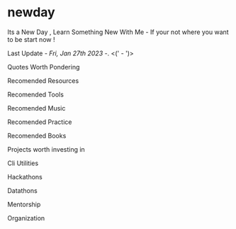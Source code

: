 # newday
Its a New Day , Learn Something New With Me - If your not where you want to be start now !

Last Update *- Fri, Jan 27th 2023 -*. <(' - ')>

Quotes Worth Pondering

Recomended Resources

Recomended Tools

Recomended Music

Recomended Practice

Recomended Books

Projects worth investing in

Cli Utilities

Hackathons

Datathons

Mentorship

Organization

